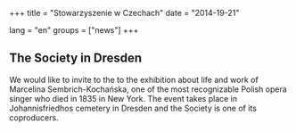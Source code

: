+++
title = "Stowarzyszenie w Czechach"
date = "2014-19-21"

lang = "en"
groups = ["news"]
+++

## The Society in Dresden

We would like to invite to the to the exhibition about life and work of Marcelina Sembrich-Kochańska, 
one of the most recognizable Polish opera singer who died in 1835 in New York.
The event takes place in Johannisfriedhos cemetery in Dresden and the Society is one of its coproducers. 
